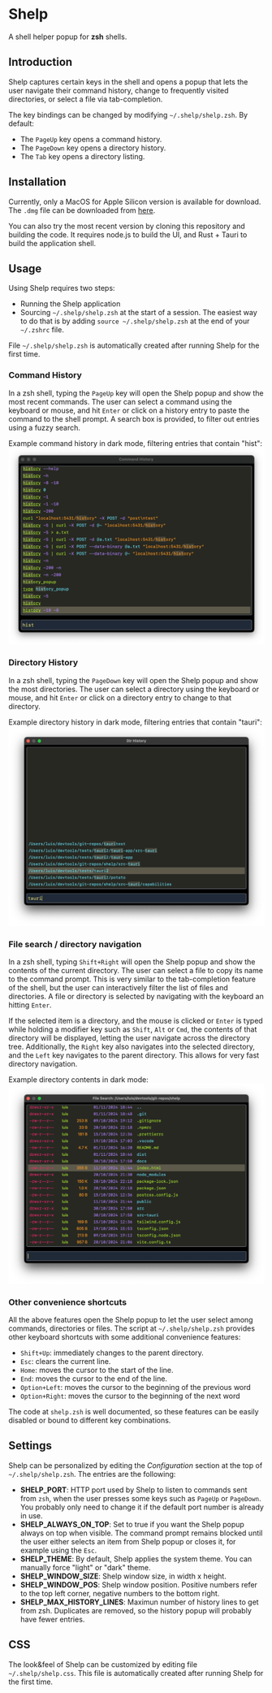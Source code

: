 # Shelp

A shell helper popup for **zsh** shells.

## Introduction

Shelp captures certain keys in the shell and opens a popup that lets the user
navigate their command history, change to frequently visited directories,
or select a file via tab-completion.

The key bindings can be changed by modifying `~/.shelp/shelp.zsh`. By default:

- The `PageUp` key opens a command history.
- The `PageDown` key opens a directory history.
- The `Tab` key opens a directory listing.

## Installation

Currently, only a MacOS for Apple Silicon version is available for download. The `.dmg` file
can be downloaded from [here](https://github.com/lcrespom/shelp/releases/download/v0.1.0/shelp_0.1.0_aarch64.dmg).

You can also try the most recent version by cloning this repository and building the code.
It requires node.js to build the UI, and Rust + Tauri to build the application shell.

## Usage

Using Shelp requires two steps:

- Running the Shelp application
- Sourcing `~/.shelp/shelp.zsh` at the start of a session. The easiest way to do
  that is by adding `source ~/.shelp/shelp.zsh` at the end of your `~/.zshrc` file.

File `~/.shelp/shelp.zsh` is automatically created after running Shelp for the first time.

### Command History

In a zsh shell, typing the `PageUp` key will open the Shelp popup and show the most recent commands.
The user can select a command using the keyboard or mouse, and hit `Enter` or click on a history entry
to paste the command to the shell prompt.
A search box is provided, to filter out entries using a fuzzy search.

Example command history in dark mode, filtering entries that contain "hist":
![Command history example](docs/cmd-hist-dark.png)

### Directory History

In a zsh shell, typing the `PageDown` key will open the Shelp popup and show the most directories.
The user can select a directory using the keyboard or mouse, and hit `Enter` or click on a directory
entry to change to that directory.

Example directory history in dark mode, filtering entries that contain "tauri":
![Directory history example](docs/dir-hist-dark.png)

### File search / directory navigation

In a zsh shell, typing `Shift+Right` will open the Shelp popup and show the contents of the current
directory. The user can select a file to copy its name to the command prompt. This is very similar
to the tab-completion feature of the shell, but the user can interactively filter the list of files
and directories. A file or directory is selected by navigating with the keyboard an hitting `Enter`.

If the selected item is a directory, and the mouse is clicked or `Enter` is typed while holding a
modifier key such as `Shift`, `Alt` or `Cmd`, the contents of that directory will be displayed,
letting the user navigate across the directory tree. Additionally, the `Right` key also navigates
into the selected directory, and the `Left` key navigates to the parent directory. This allows for
very fast directory navigation.

Example directory contents in dark mode:
![Directory contents example](docs/file-search-dark.png)

### Other convenience shortcuts

All the above features open the Shelp popup to let the user select among commands, directories
or files. The script at `~/.shelp/shelp.zsh` provides other keyboard shortcuts with some
additional convenience features:

- `Shift+Up`: immediately changes to the parent directory.
- `Esc`: clears the current line.
- `Home`: moves the cursor to the start of the line.
- `End`: moves the cursor to the end of the line.
- `Option+Left`: moves the cursor to the beginning of the previous word
- `Option+Right`: moves the cursor to the beginning of the next word

The code at `shelp.zsh` is well documented, so these features can be easily disabled or bound to
different key combinations.

## Settings

Shelp can be personalized by editing the _Configuration_ section at the top of `~/.shelp/shelp.zsh`.
The entries are the following:

- **SHELP_PORT**: HTTP port used by Shelp to listen to commands sent from `zsh`, when the user
  presses some keys such as `PageUp` or `PageDown`. You probably only need to change it if the
  default port number is already in use.
- **SHELP_ALWAYS_ON_TOP**: Set to true if you want the Shelp popup always on top when visible.
  The command prompt remains blocked until the user either selects an item from Shelp popup or
  closes it, for example using the `Esc`.
- **SHELP_THEME**: By default, Shelp applies the system theme. You can manually force "light"
  or "dark" theme.
- **SHELP_WINDOW_SIZE**: Shelp window size, in width x height.
- **SHELP_WINDOW_POS**: Shelp window position. Positive numbers refer to the top left corner,
  negative numbers to the bottom right.
- **SHELP_MAX_HISTORY_LINES**: Maximun number of history lines to get from zsh. Duplicates are
  removed, so the history popup will probably have fewer entries.

## CSS

The look&feel of Shelp can be customized by editing file `~/.shelp/shelp.css`. This file is
automatically created after running Shelp for the first time.

